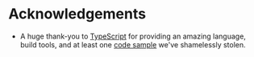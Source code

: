 # Acknowledgements

* A huge thank-you to [TypeScript](www.typescriptlang.org/) for providing an amazing language, build tools, and at least one [code sample](./src/utilities/apply-mixins.ts) we've shamelessly stolen.